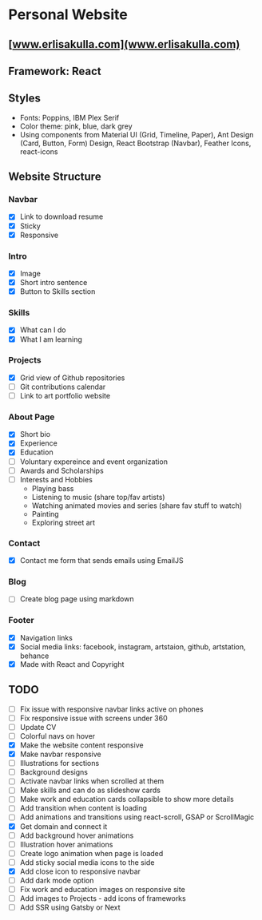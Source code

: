 # Personal Website

## [www.erlisakulla.com](www.erlisakulla.com)

## Framework: React

## Styles
* Fonts: Poppins, IBM Plex Serif
* Color theme: pink, blue, dark grey
* Using components from Material UI (Grid, Timeline, Paper), Ant Design (Card, Button, Form) Design, React Bootstrap (Navbar), Feather Icons, react-icons

## Website Structure

### Navbar 
- [X] Link to download resume
- [X] Sticky
- [X] Responsive

### Intro 
* [X] Image
* [X] Short intro sentence
* [X] Button to Skills section

### Skills
* [X] What can I do
* [X] What I am learning
 
### Projects
- [X] Grid view of Github repositories
- [ ] Git contributions calendar
- [ ] Link to art portfolio website

### About Page
- [X] Short bio
- [X] Experience 
- [X] Education
- [ ] Voluntary expereince and event organization
- [ ] Awards and Scholarships
- [ ] Interests and Hobbies
    - Playing bass
    - Listening to music (share top/fav artists)
    - Watching animated movies and series (share fav stuff to watch)
    - Painting
    - Exploring street art

### Contact 
- [X] Contact me form that sends emails using EmailJS

### Blog
- [ ] Create blog page using markdown

### Footer
- [X] Navigation links
- [X] Social media links: facebook, instagram, artstaion, github, artstation, behance
- [X] Made with React and Copyright

## TODO
- [ ] Fix issue with responsive navbar links active on phones
- [ ] Fix responsive issue with screens under 360
- [ ] Update CV
- [ ] Colorful navs on hover
- [X] Make the website content responsive
- [X] Make navbar responsive
- [ ] Illustrations for sections
- [ ] Background designs
- [ ] Activate navbar links when scrolled at them
- [ ] Make skills and can do as slideshow cards
- [ ] Make work and education cards collapsible to show more details
- [ ] Add transition when content is loading
- [ ] Add animations and transitions using react-scroll, GSAP or ScrollMagic
- [X] Get domain and connect it
- [ ] Add background hover animations
- [ ] Illustration hover animations
- [ ] Create logo animation when page is loaded 
- [ ] Add sticky social media icons to the side
- [X] Add close icon to responsive navbar
- [ ] Add dark mode option
- [ ] Fix work and education images on responsive site
- [ ] Add images to Projects - add icons of frameworks
- [ ] Add SSR using Gatsby or Next
